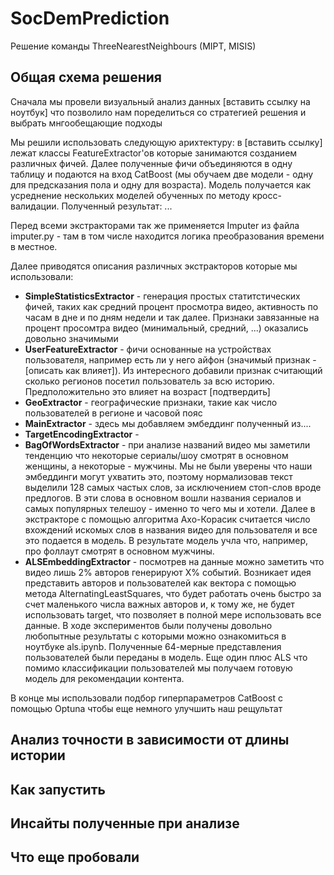 # SocDemPrediction
Решение команды ThreeNearestNeighbours (MIPT, MISIS)

## Общая схема решения

Сначала мы провели визуальный анализ данных [вставить ссылку на ноутбук] что позволило нам поределиться со стратегией решения и выбрать мнгообещающие подходы

Мы решили использовать следующую арихтектуру: в [вставить ссылку] лежат классы FeatureExtractor'ов которые занимаются созданием различных фичей. Далее полученные фичи объединяются в одну таблицу и подаются на вход CatBoost (мы обучаем две модели - одну для предсказания пола и одну для возраста). Модель получается как усреднение нескольких моделей обученных по методу кросс-валидации. Полученный результат: ...

Перед всеми экстракторами так же применяется Imputer из файла imputer.py - там в том числе находится логика преобразования времени в местное.

Далее приводятся описания различных экстракторов которые мы использовали:

- **SimpleStatisticsExtractor** - генерация простых статитстических фичей, таких как средний процент просмотра видео, активность по часам в дне и по дням недели и так далее. Признаки завязанные на процент просомтра видео (минимальный, средний, ...) оказались довольно значимыми
- **UserFeatureExtractor** - фичи основанные на устройствах пользователя, например есть ли у него айфон (значимый признак - [описать как влияет]). Из интересного добавили признак считающий сколько регионов посетил пользователь за всю историю. Предположительно это влияет на возраст [подтвердить]
- **GeoExtractor** - географические признаки, такие как число пользователей в регионе и часовой пояс
- **MainExtractor** - здесь мы добавляем эмбеддинг полученный из....
- **TargetEncodingExtractor** - 
- **BagOfWordsExtractor** - при анализе названий видео мы заметили тенденцию что некоторые сериалы/шоу смотрят в основном женщины, а некоторые - мужчины. Мы не были уверены что наши эмбеддинги могут ухватить это, поэтому нормализовав текст выделили 128 самых частых слов, за исключением стоп-слов вроде предлогов. В эти слова в основном вошли названия сериалов и самых популярных телешоу - именно то чего мы и хотели. Далее в экстракторе с помощью алгоритма Ахо-Корасик считается число вхождений искомых слов в названия видео для пользователя и все это подается в модель. В результате модель учла что, например, про фоллаут смотрят в основном мужчины.
- **ALSEmbeddingExtractor** - посмотрев на данные можно заметить что видео лишь 2% авторов генерируют X% событий. Возникает идея представить авторов и пользователей как вектора с помощью метода AlternatingLeastSquares, что будет работать очень быстро за счет маленького числа важных авторов и, к тому же, не будет использовать target, что позволяет в полной мере использовать все данные. В ходе экспериментов были получены довольно любопытные результаты с которыми можно ознакомиться в ноутбуке als.ipynb. Полученные 64-мерные представления пользователей были переданы в модель. Еще один плюс ALS что помимо классификации пользователей мы получаем готовую модель для рекомендации контента.

В конце мы использовали подбор гиперпараметров CatBoost с помощью Optuna чтобы еще немного улучшить наш рещультат

## Анализ точности в зависимости от длины истории

## Как запустить

## Инсайты полученные при анализе

## Что еще пробовали

## 

